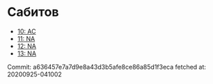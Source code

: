 # Сабитов
- [10: AC](10.md)
- [11: NA](11.md)
- [12: NA](12.md)
- [13: NA](13.md)

Commit: a636457e7a7d9e8a43d3b5afe8ce86a85d1f3eca
 fetched at: 20200925-041002
